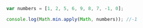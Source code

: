 ```javascript
var numbers = [1, 2, 5, 6, 9, 8, 7, -1, 0];

console.log(Math.min.apply(Math, numbers)); //-1
```

